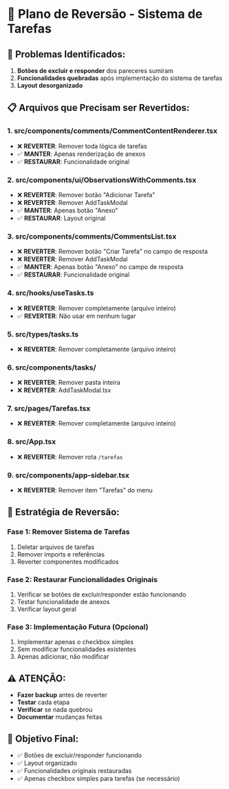 # 🔄 Plano de Reversão - Sistema de Tarefas

## 🚨 Problemas Identificados:
1. **Botões de excluir e responder** dos pareceres sumiram
2. **Funcionalidades quebradas** após implementação do sistema de tarefas
3. **Layout desorganizado**

## 📋 Arquivos que Precisam ser Revertidos:

### 1. **src/components/comments/CommentContentRenderer.tsx**
- ❌ **REVERTER**: Remover toda lógica de tarefas
- ✅ **MANTER**: Apenas renderização de anexos
- ✅ **RESTAURAR**: Funcionalidade original

### 2. **src/components/ui/ObservationsWithComments.tsx**
- ❌ **REVERTER**: Remover botão "Adicionar Tarefa"
- ❌ **REVERTER**: Remover AddTaskModal
- ✅ **MANTER**: Apenas botão "Anexo"
- ✅ **RESTAURAR**: Layout original

### 3. **src/components/comments/CommentsList.tsx**
- ❌ **REVERTER**: Remover botão "Criar Tarefa" no campo de resposta
- ❌ **REVERTER**: Remover AddTaskModal
- ✅ **MANTER**: Apenas botão "Anexo" no campo de resposta
- ✅ **RESTAURAR**: Funcionalidade original

### 4. **src/hooks/useTasks.ts**
- ❌ **REVERTER**: Remover completamente (arquivo inteiro)
- ✅ **REVERTER**: Não usar em nenhum lugar

### 5. **src/types/tasks.ts**
- ❌ **REVERTER**: Remover completamente (arquivo inteiro)

### 6. **src/components/tasks/**
- ❌ **REVERTER**: Remover pasta inteira
- ❌ **REVERTER**: AddTaskModal.tsx

### 7. **src/pages/Tarefas.tsx**
- ❌ **REVERTER**: Remover completamente (arquivo inteiro)

### 8. **src/App.tsx**
- ❌ **REVERTER**: Remover rota `/tarefas`

### 9. **src/components/app-sidebar.tsx**
- ❌ **REVERTER**: Remover item "Tarefas" do menu

## 🎯 Estratégia de Reversão:

### **Fase 1: Remover Sistema de Tarefas**
1. Deletar arquivos de tarefas
2. Remover imports e referências
3. Reverter componentes modificados

### **Fase 2: Restaurar Funcionalidades Originais**
1. Verificar se botões de excluir/responder estão funcionando
2. Testar funcionalidade de anexos
3. Verificar layout geral

### **Fase 3: Implementação Futura (Opcional)**
1. Implementar apenas o checkbox simples
2. Sem modificar funcionalidades existentes
3. Apenas adicionar, não modificar

## ⚠️ **ATENÇÃO**: 
- **Fazer backup** antes de reverter
- **Testar** cada etapa
- **Verificar** se nada quebrou
- **Documentar** mudanças feitas

## 🎯 **Objetivo Final**:
- ✅ Botões de excluir/responder funcionando
- ✅ Layout organizado
- ✅ Funcionalidades originais restauradas
- ✅ Apenas checkbox simples para tarefas (se necessário)
